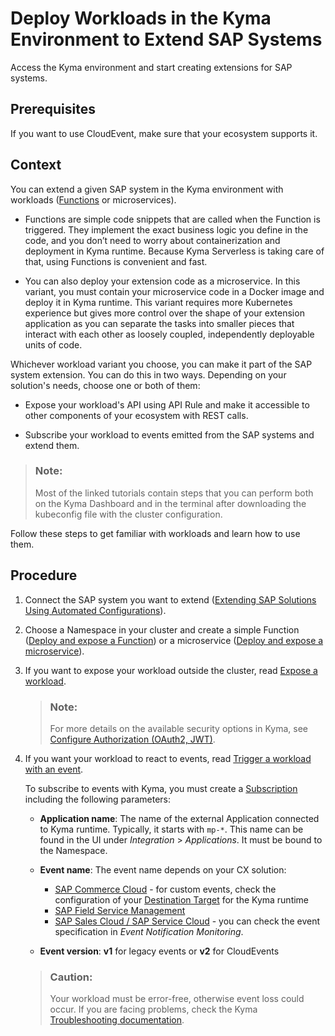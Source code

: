 <!-- loiofe4ba5b46f794037a4aee13df9df2d3c -->

# Deploy Workloads in the Kyma Environment to Extend SAP Systems

Access the Kyma environment and start creating extensions for SAP systems.



<a name="loiofe4ba5b46f794037a4aee13df9df2d3c__prereq_ryg_lph_3vb"/>

## Prerequisites

If you want to use CloudEvent, make sure that your ecosystem supports it.



<a name="loiofe4ba5b46f794037a4aee13df9df2d3c__context_qqq_khv_msb"/>

## Context

You can extend a given SAP system in the Kyma environment with workloads \([Functions](https://kyma-project.io/docs/kyma/latest/01-overview/serverless/svls-01-overview) or microservices\).

-   Functions are simple code snippets that are called when the Function is triggered. They implement the exact business logic you define in the code, and you don’t need to worry about containerization and deployment in Kyma runtime. Because Kyma Serverless is taking care of that, using Functions is convenient and fast.

-   You can also deploy your extension code as a microservice. In this variant, you must contain your microservice code in a Docker image and deploy it in Kyma runtime. This variant requires more Kubernetes experience but gives more control over the shape of your extension application as you can separate the tasks into smaller pieces that interact with each other as loosely coupled, independently deployable units of code.


Whichever workload variant you choose, you can make it part of the SAP system extension. You can do this in two ways. Depending on your solution's needs, choose one or both of them:

-   Expose your workload's API using API Rule and make it accessible to other components of your ecosystem with REST calls.

-   Subscribe your workload to events emitted from the SAP systems and extend them.


> ### Note:  
> Most of the linked tutorials contain steps that you can perform both on the Kyma Dashboard and in the terminal after downloading the kubeconfig file with the cluster configuration.

Follow these steps to get familiar with workloads and learn how to use them.



<a name="loiofe4ba5b46f794037a4aee13df9df2d3c__steps_vg2_4hv_msb"/>

## Procedure

1.  Connect the SAP system you want to extend \([Extending SAP Solutions Using Automated Configurations](https://help.sap.com/docs/BTP/65de2977205c403bbc107264b8eccf4b/346864df64f24011b49abee07bbd79af.html)\).

2.  Choose a Namespace in your cluster and create a simple Function \([Deploy and expose a Function](https://kyma-project.io/docs/kyma/latest/02-get-started/02-deploy-expose-function)\) or a microservice \([Deploy and expose a microservice](https://kyma-project.io/docs/kyma/latest/02-get-started/03-deploy-expose-microservice)\).

3.  If you want to expose your workload outside the cluster, read [Expose a workload](https://kyma-project.io/docs/kyma/latest/03-tutorials/00-api-exposure/apix-04-expose-workload/apix-04-01-expose-workload-apigateway/).

    > ### Note:  
    > For more details on the available security options in Kyma, see [Configure Authorization \(OAuth2, JWT\)](https://kyma-project.io/docs/kyma/latest/05-technical-reference/apix-01-config-authorizations-apigateway).

4.  If you want your workload to react to events, read [Trigger a workload with an event](https://kyma-project.io/docs/kyma/latest/02-get-started/04-trigger-workload-with-event/).

    To subscribe to events with Kyma, you must create a [Subscription](https://kyma-project.io/docs/kyma/latest/02-get-started/04-trigger-workload-with-event/#create-a-subscription) including the following parameters:

    -   **Application name**: The name of the external Application connected to Kyma runtime. Typically, it starts with `mp-*`. This name can be found in the UI under *Integration* \> *Applications*. It must be bound to the Namespace.
    -   **Event name**: The event name depends on your CX solution:
        -   [SAP Commerce Cloud](https://help.sap.com/viewer/d0224eca81e249cb821f2cdf45a82ace/2105/en-US/81d15ea98eaa451594dac05a9d3f06b5.html) - for custom events, check the configuration of your [Destination Target](https://help.sap.com/viewer/d0224eca81e249cb821f2cdf45a82ace/2105/en-US/3e882f46581a46f0ba9518a90d268c56.html) for the Kyma runtime
        -   [SAP Field Service Management](https://help.sap.com/viewer/fsm_integration/Cloud/en-US/kyma-connector.html)
        -   [SAP Sales Cloud / SAP Service Cloud](https://help.sap.com/viewer/d5fec61c279741048109d851d4d3d1ad/LATEST/en-US/f9d56b2aeb3f42ddb8770fd31d4a115f.html) - you can check the event specification in *Event Notification Monitoring*.

    -   **Event version**: **v1** for legacy events or **v2** for CloudEvents

    > ### Caution:  
    > Your workload must be error-free, otherwise event loss could occur. If you are facing problems, check the Kyma [Troubleshooting documentation](https://kyma-project.io/docs/kyma/latest/04-operation-guides/troubleshooting/).


